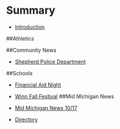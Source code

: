 # Summary

* [Introduction](README.md)

##Athletics


##Community News
* [Shepherd Police Department](shepherdpolicedepartment.md)


##Schools
* [Financial Aid Night](financialaidnight.md)
* [Winn Fall Festival](_drafts/2016-10-18-winn-fall-f.md)
##Mid Michigan News
* [Mid Michigan News 10/17](_posts/2016-10-17-mid-michigan-news-10172016.md)

* [Directory](directory.md)

